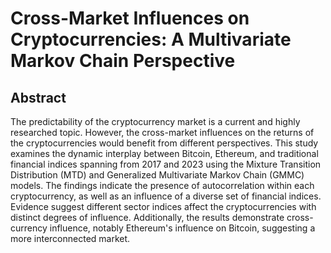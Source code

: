 # Cross-Market Influences on Cryptocurrencies: A Multivariate Markov Chain Perspective

## Abstract

The predictability of the cryptocurrency market is a current and highly researched
topic. However, the cross-market influences on the returns of the cryptocurrencies would benefit from different perspectives. This study examines the
dynamic interplay between Bitcoin, Ethereum, and traditional financial indices
spanning from 2017 and 2023 using the Mixture Transition Distribution (MTD)
and Generalized Multivariate Markov Chain (GMMC) models. The findings indicate the presence of autocorrelation within each cryptocurrency, as well as an
influence of a diverse set of financial indices. Evidence suggest different sector
indices affect the cryptocurrencies with distinct degrees of influence. Additionally, the results demonstrate cross-currency influence, notably Ethereum's influence on Bitcoin, suggesting a more interconnected market.
